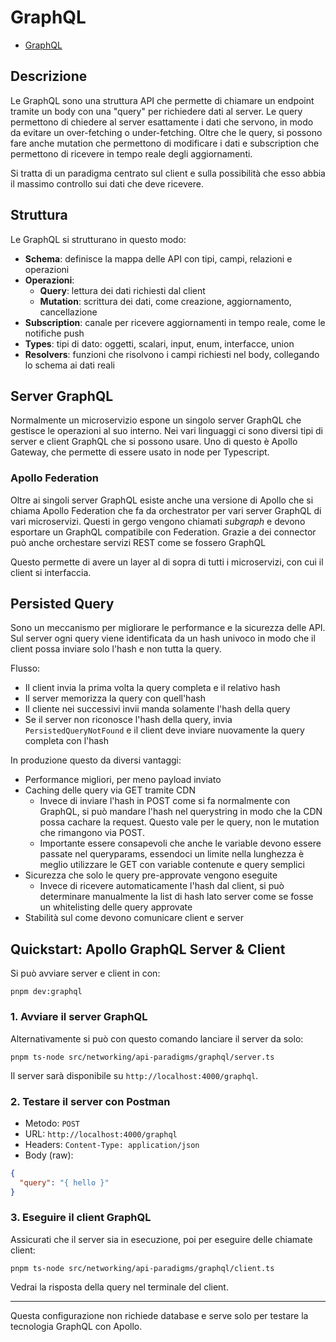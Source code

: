 # GraphQL

- [GraphQL](#graphql)

## Descrizione

Le GraphQL sono una struttura API che permette di chiamare un endpoint tramite un body con una "query" per richiedere dati al server. Le query permettono di chiedere al server esattamente i dati che servono, in modo da evitare un over-fetching o under-fetching.
Oltre che le query, si possono fare anche mutation che permettono di modificare i dati e subscription che permettono di ricevere in tempo reale degli aggiornamenti.

Si tratta di un paradigma centrato sul client e sulla possibilità che esso abbia il massimo controllo sui dati che deve ricevere.

## Struttura

Le GraphQL si strutturano in questo modo:

- **Schema**: definisce la mappa delle API con tipi, campi, relazioni e operazioni
- **Operazioni**:
  - **Query**: lettura dei dati richiesti dal client
  - **Mutation**: scrittura dei dati, come creazione, aggiornamento, cancellazione
- **Subscription**: canale per ricevere aggiornamenti in tempo reale, come le notifiche push
- **Types**: tipi di dato: oggetti, scalari, input, enum, interfacce, union
- **Resolvers**: funzioni che risolvono i campi richiesti nel body, collegando lo schema ai dati reali

## Server GraphQL

Normalmente un microservizio espone un singolo server GraphQL che gestisce le operazioni al suo interno. Nei vari linguaggi ci sono diversi tipi di server e client GraphQL che si possono usare. Uno di questo è Apollo Gateway, che permette di essere usato in node per Typescript.

### Apollo Federation

Oltre ai singoli server GraphQL esiste anche una versione di Apollo che si chiama Apollo Federation che fa da orchestrator per vari server GraphQL di vari microservizi. Questi in gergo vengono chiamati _subgraph_ e devono esportare un GraphQL compatibile con Federation.
Grazie a dei connector può anche orchestare servizi REST come se fossero GraphQL

Questo permette di avere un layer al di sopra di tutti i microservizi, con cui il client si interfaccia.

## Persisted Query

Sono un meccanismo per migliorare le performance e la sicurezza delle API. Sul server ogni query viene identificata da un hash univoco in modo che il client possa inviare solo l'hash e non tutta la query.

Flusso:

- Il client invia la prima volta la query completa e il relativo hash
- Il server memorizza la query con quell'hash
- Il cliente nei successivi invii manda solamente l'hash della query
- Se il server non riconosce l'hash della query, invia `PersistedQueryNotFound` e il client deve inviare nuovamente la query completa con l'hash

In produzione questo da diversi vantaggi:

- Performance migliori, per meno payload inviato
- Caching delle query via GET tramite CDN
  - Invece di inviare l'hash in POST come si fa normalmente con GraphQL, si può mandare l'hash nel querystring in modo che la CDN possa cachare la request. Questo vale per le query, non le mutation che rimangono via POST.
  - Importante essere consapevoli che anche le variable devono essere passate nel queryparams, essendoci un limite nella lunghezza è meglio utilizzare le GET con variable contenute e query semplici
- Sicurezza che solo le query pre-approvate vengono eseguite
  - Invece di ricevere automaticamente l'hash dal client, si può determinare manualmente la list di hash lato server come se fosse un whitelisting delle query approvate
- Stabilità sul come devono comunicare client e server

## Quickstart: Apollo GraphQL Server & Client

Si può avviare server e client in con:

```shell
pnpm dev:graphql
```

### 1. Avviare il server GraphQL

Alternativamente si può con questo comando lanciare il server da solo:

```shell
pnpm ts-node src/networking/api-paradigms/graphql/server.ts
```

Il server sarà disponibile su `http://localhost:4000/graphql`.

### 2. Testare il server con Postman

- Metodo: `POST`
- URL: `http://localhost:4000/graphql`
- Headers: `Content-Type: application/json`
- Body (raw):

```json
{
  "query": "{ hello }"
}
```

### 3. Eseguire il client GraphQL

Assicurati che il server sia in esecuzione, poi per eseguire delle chiamate client:

```shell
pnpm ts-node src/networking/api-paradigms/graphql/client.ts
```

Vedrai la risposta della query nel terminale del client.

---

Questa configurazione non richiede database e serve solo per testare la tecnologia GraphQL con Apollo.
